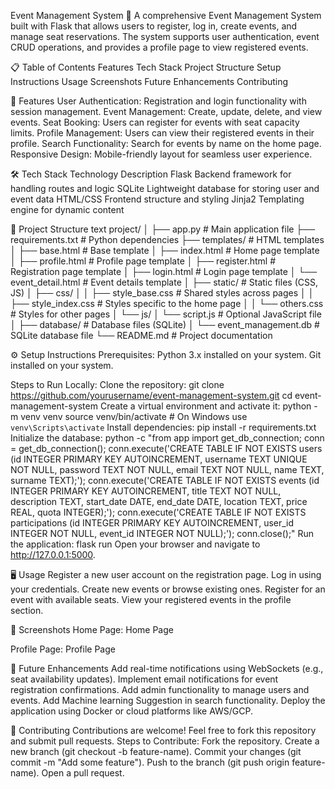 Event Management System 🎉
A comprehensive Event Management System built with Flask that allows users to register, log in, create events, and manage seat reservations. The system supports user authentication, event CRUD operations, and provides a profile page to view registered events.

📋 Table of Contents
Features
Tech Stack
Project Structure
Setup Instructions
Usage
Screenshots
Future Enhancements
Contributing

🚀 Features
User Authentication: Registration and login functionality with session management.
Event Management: Create, update, delete, and view events.
Seat Booking: Users can register for events with seat capacity limits.
Profile Management: Users can view their registered events in their profile.
Search Functionality: Search for events by name on the home page.
Responsive Design: Mobile-friendly layout for seamless user experience.

🛠️ Tech Stack
Technology	Description
Flask	Backend framework for handling routes and logic
SQLite	Lightweight database for storing user and event data
HTML/CSS	Frontend structure and styling
Jinja2	Templating engine for dynamic content

📂 Project Structure
text
project/
│
├── app.py                  # Main application file
├── requirements.txt        # Python dependencies
├── templates/              # HTML templates
│   ├── base.html           # Base template
│   ├── index.html          # Home page template
│   ├── profile.html        # Profile page template
│   ├── register.html       # Registration page template
│   ├── login.html          # Login page template
│   └── event_detail.html   # Event details template
│
├── static/                 # Static files (CSS, JS)
│   ├── css/
│   │   ├── style_base.css  # Shared styles across pages
│   │   ├── style_index.css # Styles specific to the home page
│   │   └── others.css      # Styles for other pages
│   └── js/
│       └── script.js       # Optional JavaScript file
│
├── database/               # Database files (SQLite)
│   └── event_management.db # SQLite database file
└── README.md               # Project documentation

⚙️ Setup Instructions
Prerequisites:
Python 3.x installed on your system.
Git installed on your system.

Steps to Run Locally:
Clone the repository:
git clone https://github.com/yourusername/event-management-system.git
cd event-management-system
Create a virtual environment and activate it:
python -m venv venv
source venv/bin/activate  # On Windows use `venv\Scripts\activate`
Install dependencies:
pip install -r requirements.txt
Initialize the database:
python -c "from app import get_db_connection; conn = get_db_connection(); conn.execute('CREATE TABLE IF NOT EXISTS users (id INTEGER PRIMARY KEY AUTOINCREMENT, username TEXT UNIQUE NOT NULL, password TEXT NOT NULL, email TEXT NOT NULL, name TEXT, surname TEXT);'); conn.execute('CREATE TABLE IF NOT EXISTS events (id INTEGER PRIMARY KEY AUTOINCREMENT, title TEXT NOT NULL, description TEXT, start_date DATE, end_date DATE, location TEXT, price REAL, quota INTEGER);'); conn.execute('CREATE TABLE IF NOT EXISTS participations (id INTEGER PRIMARY KEY AUTOINCREMENT, user_id INTEGER NOT NULL, event_id INTEGER NOT NULL);'); conn.close();"
Run the application:
flask run
Open your browser and navigate to http://127.0.0.1:5000.

🖥️ Usage
Register a new user account on the registration page.
Log in using your credentials.
Create new events or browse existing ones.
Register for an event with available seats.
View your registered events in the profile section.

📸 Screenshots
Home Page:
Home Page

Profile Page:
Profile Page

🔮 Future Enhancements
Add real-time notifications using WebSockets (e.g., seat availability updates).
Implement email notifications for event registration confirmations.
Add admin functionality to manage users and events.
Add Machine learning Suggestion in search functionality.
Deploy the application using Docker or cloud platforms like AWS/GCP.

🤝 Contributing
Contributions are welcome! Feel free to fork this repository and submit pull requests.
Steps to Contribute:
Fork the repository.
Create a new branch (git checkout -b feature-name).
Commit your changes (git commit -m "Add some feature").
Push to the branch (git push origin feature-name).
Open a pull request.

